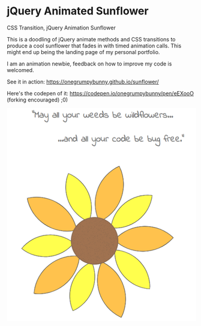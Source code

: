 # jQuery Animated Sunflower
CSS Transition, jQuery Animation Sunflower

This is a doodling of jQuery animate methods and CSS transitions to produce a cool sunflower that fades in with timed animation calls. This might end up being the landing page of my personal portfolio.

I am an animation newbie, feedback on how to improve my code is welcomed.

See it in action: https://onegrumpybunny.github.io/sunflower/

Here's the codepen of it: https://codepen.io/onegrumpybunny/pen/eEXooO (forking encouraged) ;0)

<img src="https://github.com/OneGrumpyBunny/sunflower/blob/master/ss-sunflower.png">
